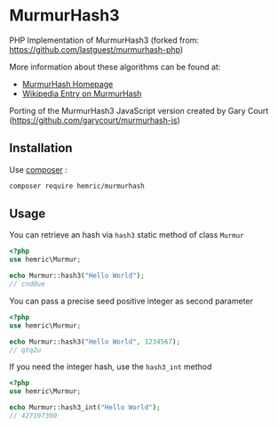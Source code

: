 # MurmurHash3

PHP Implementation of MurmurHash3 (forked from: https://github.com/lastguest/murmurhash-php)

More information about these algorithms can be found at:

* [MurmurHash Homepage](http://sites.google.com/site/murmurhash/)
* [Wikipedia Entry on MurmurHash](http://en.wikipedia.org/wiki/MurmurHash) 

Porting of the MurmurHash3 JavaScript version created by Gary Court (https://github.com/garycourt/murmurhash-js)

## Installation

Use [composer](https://getcomposer.org/download/) :

```bash
composer require hemric/murmurhash
```

## Usage

You can retrieve an hash via `hash3` static method of class `Murmur`

```php
<?php
use hemric\Murmur;

echo Murmur::hash3("Hello World");
// cnd0ue
```

You can pass a precise seed positive integer as second parameter

```php
<?php
use hemric\Murmur;

echo Murmur::hash3("Hello World", 1234567);
// qtq2u
```

If you need the integer hash, use the `hash3_int` method

```php
<?php
use hemric\Murmur;

echo Murmur::hash3_int("Hello World");
// 427197390
```